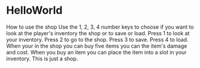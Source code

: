 # HelloWorld
How to use the shop
Use the 1, 2, 3, 4 number keys to choose if you want to look at the player's inventory the shop or to save or load.
 Press 1 to look at your inventory.
 Press 2 to go to the shop.
 Press 3 to save.
 Press 4 to load.
 When your in the shop you can buy five items you can the item's damage and cost.
 When you buy an item you can place the item into a slot in your inventory.
 This is just a shop.
 
